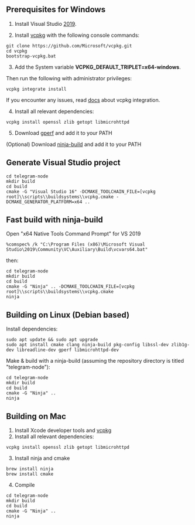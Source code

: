 ## Prerequisites for Windows
1. Install Visual Studio [2019](https://visualstudio.microsoft.com/downloads/).

2. Install [vcpkg](https://github.com/Microsoft/vcpkg) with the following console commands:
```
git clone https://github.com/Microsoft/vcpkg.git
cd vcpkg
bootstrap-vcpkg.bat
```
3. Add the System variable **VCPKG_DEFAULT_TRIPLET=x64-windows**.

Then run the following with administrator privileges:
```
vcpkg integrate install
```
If you encounter any issues, read [docs](https://github.com/microsoft/vcpkg/blob/master/docs/users/integration.md) about vcpkg integration.

4. Install all relevant dependencies:
```
vcpkg install openssl zlib getopt libmicrohttpd
```
5. Download [gperf](http://gnuwin32.sourceforge.net/packages/gperf.htm) and add it to your PATH

(Optional) Download [ninja-build](https://github.com/ninja-build/ninja/releases) and add it to your PATH

## Generate Visual Studio project
```
cd telegram-node
mkdir build
cd build
cmake -G "Visual Studio 16" -DCMAKE_TOOLCHAIN_FILE=[vcpkg root]\\scripts\\buildsystems\\vcpkg.cmake -DCMAKE_GENERATOR_PLATFORM=x64 ..
```

## Fast build with ninja-build
Open "x64 Native Tools Command Prompt" for VS 2019
```
%comspec% /k "C:\Program Files (x86)\Microsoft Visual Studio\2019\Community\VC\Auxiliary\Build\vcvars64.bat"
```
then:
```
cd telegram-node
mkdir build
cd build
cmake -G "Ninja" .. -DCMAKE_TOOLCHAIN_FILE=[vcpkg root]\\scripts\\buildsystems\\vcpkg.cmake
ninja
```

## Building on Linux (Debian based)

Install dependencies:
```
sudo apt update && sudo apt upgrade 
sudo apt install cmake clang ninja-build pkg-config libssl-dev zlib1g-dev libreadline-dev gperf libmicrohttpd-dev
```

Make & build with a ninja-build (assuming the repository directory is titled "telegram-node"):
```
cd telegram-node
mkdir build
cd build
cmake -G "Ninja" ..
ninja
```

## Building on Mac

1. Install Xcode developer tools and [vcpkg](https://github.com/Microsoft/vcpkg)
2. Install all relevant dependencies:
```
vcpkg install openssl zlib getopt libmicrohttpd
```
3. Install ninja and cmake
```
brew install ninja
brew install cmake
```
4. Compile
```
cd telegram-node
mkdir build
cd build
cmake -G "Ninja" ..
ninja
```
